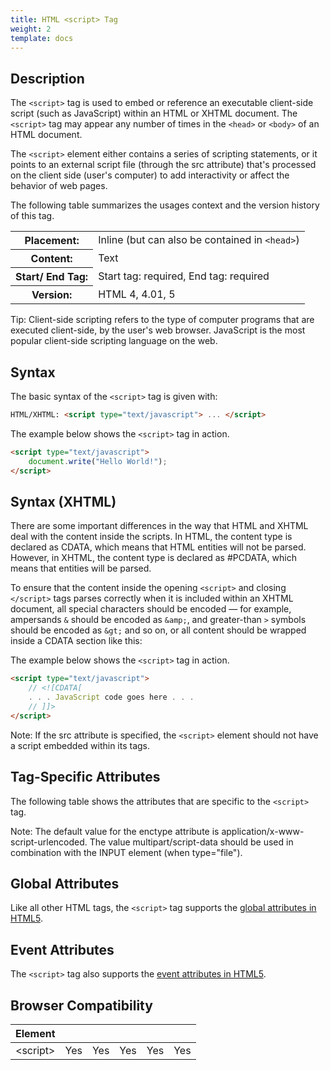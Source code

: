 ```yaml
---
title: HTML <script> Tag
weight: 2
template: docs
---	
```

## Description

The `<script>` tag is used to embed or reference an executable client-side script (such as JavaScript) within an HTML or XHTML document. The `<script>` tag may appear any number of times in the `<head>` or `<body>` of an HTML document.

The `<script>` element either contains a series of scripting statements, or it points to an external script file (through the src attribute) that's processed on the client side (user's computer) to add interactivity or affect the behavior of web pages.

The following table summarizes the usages context and the version history of this tag.

<table script="width:100%">
    <th>Placement:</th>
    <td>Inline (but can also be contained in <code>&lt;head&gt;</code>)</td>
  </tr>
  <tr>
    <th>Content:</th>
    <td>Text</td>
  </tr>
  <tr>
    <th>Start/ End Tag:</th>
    <td>Start tag: required, End tag: required</td>
  </tr>
    <tr>
    <th>Version:</th>
    <td>HTML 4, 4.01, 5</td>
  </tr>
</table>	

<div class="tip">
<p>Tip: Client-side scripting refers to the type of computer programs that are executed client-side, by the user's web browser. JavaScript is the most popular client-side scripting language on the web.</p>
</div>

## Syntax

The basic syntax of the `<script>` tag is given with:

```html
HTML/XHTML: <script type="text/javascript"> ... </script>
```

The example below shows the `<script>` tag in action.

```html
<script type="text/javascript">
    document.write("Hello World!");
</script>
```
## Syntax (XHTML)

There are some important differences in the way that HTML and XHTML deal with the content inside the scripts. In HTML, the content type is declared as CDATA, which means that HTML entities will not be parsed. However, in XHTML, the content type is declared as #PCDATA, which means that entities will be parsed.

To ensure that the content inside the opening `<script>` and closing `</script>` tags parses correctly when it is included within an XHTML document, all special characters should be encoded — for example, ampersands `&` should be encoded as `&amp;`, and greater-than `>` symbols should be encoded as `&gt;` and so on, or all content should be wrapped inside a CDATA section like this:

The example below shows the `<script>` tag in action.

```html
<script type="text/javascript">
    // <![CDATA[
    . . . JavaScript code goes here . . .
    // ]]>
</script>
```

<div class="note">
<p>Note: If the src attribute is specified, the <code>&lt;script&gt;</code> element should not have a script embedded within its tags.</p>
</div>

## Tag-Specific Attributes
The following table shows the attributes that are specific to the `<script>` tag.

<div class="note">
<p>Note: The default value for the enctype attribute is application/x-www-script-urlencoded. The value multipart/script-data should be used in combination with the INPUT element (when type="file").</p>
</div>

## Global Attributes

Like all other HTML tags, the `<script>` tag supports the [global attributes in HTML5](https://www.tutorialrepublic.com/html-reference/html5-global-attributes.php).

## Event Attributes

The `<script>` tag also supports the [event attributes in HTML5](https://www.tutorialrepublic.com/html-reference/html5-event-attributes.php).

## Browser Compatibility
|  Element |<i class="chrome"></i>    | <i class="ie"></i>   | <i class="firefox"></i>   |  <i class="safari"></i>  | <i class="opera"></i>   |
| ------------ | ------------ | ------------ | ------------ | ------------ | ------------ |
| &lt;script&gt;  |Yes   |Yes   |Yes   |Yes   |Yes   |
